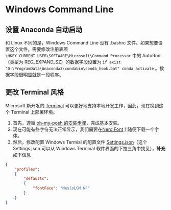 # Windows Command Line

## 设置 Anaconda 自动启动

和 Linux 不同的是，Windows Command Line 没有 .bashrc 文件。如果想要设置这个文件，需要修改注册表项 `\HKEY_CURRENT_USER\SOFTWARE\Microsoft\Command Processor` 中的 AutoRun（类型为 REG_EXPAND_SZ）的数据字段设置为 `if exist "D:\ProgramData\Anaconda3\condabin\conda_hook.bat" conda activate` 。数据字段很明显就是一段程序。

## 更改 Terminal 风格

Microsoft 新开发的 [Terminal](https://github.com/microsoft/terminal) 可以更好地支持本地开发工作，因此，现在换到这个 Terminal 上部署环境。

1. 首先，遵循 [oh-my-posh 的安装步骤](https://ohmyposh.dev/docs/pwsh)，完成基本安装。
2. 现在可能有些字符无法正常显示，我们需要在[Nerd Font](https://www.nerdfonts.com/)上随便下载一个字体。
3. 然后，修改配置 Windows Termial 的配置文件 [Settings.json](https://docs.microsoft.com/en-us/windows/terminal/customize-settings/profile-general)（这个 Settings.json 可以从 Windows Terminal 软件界面的下拉三角中找见），**补充**如下信息

```json
{
    "profiles":
    {
        "defaults":
        {
            "fontFace": "MesloLGM NF"
        }
    }
}
```

